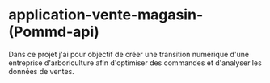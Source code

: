# application-vente-magasin-(Pommd-api)
Dans ce projet j'ai pour objectif de créer une transition numérique d'une entreprise d'arboriculture afin d'optimiser des commandes et d'analyser les données de ventes.
